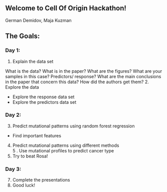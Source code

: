## Welcome to Cell Of Origin Hackathon!

German Demidov, Maja Kuzman  

## The Goals:  

### Day 1:  
1. Explain the data set  

What is the data? What is in the paper? What are the figures?
What are your samples in this case?
Predictors/ response? What are the main conclusions in the paper that concern this data? How did the authors get them?
2. Explore the data  
  - Explore the response data set 
  - Explore the predictors data set

### Day 2:  

3. Predict mutational patterns using random forest regression   
  - Find important features  
4. Predict mutational patterns using different methods   
5 . Use mutational profiles to predict cancer type  
6. Try to beat Rosa!  

### Day 3:  

7. Complete the presentations  
8. Good luck!  


